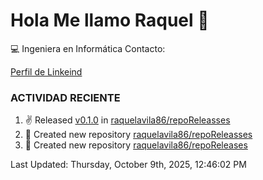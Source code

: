 # Hola Me llamo Raquel 👋

:computer: Ingeniera en Informática
Contacto:

[Perfil de Linkeind](https://www.linkedin.com/in/raquelavilaurbano/)

### ACTIVIDAD RECIENTE
<!-- START_SECTION:activity -->

<!-- END_SECTION:activity-->


<!--RECENT_ACTIVITY:start-->
1. ✌️ Released [v0.1.0](https://github.com/raquelavila86/repoReleasses/releases/tag/v0.1.0) in [raquelavila86/repoReleasses](https://github.com/raquelavila86/repoReleasses)
2. 📔 Created new repository [raquelavila86/repoReleasses](https://github.com/raquelavila86/repoReleasses)
3. 📔 Created new repository [raquelavila86/repoReleases](https://github.com/raquelavila86/repoReleases)
<!--RECENT_ACTIVITY:last_update-->
Last Updated: Thursday, October 9th, 2025, 12:46:02 PM
<!--RECENT_ACTIVITY:last_update_end-->
<!--RECENT_ACTIVITY:end-->